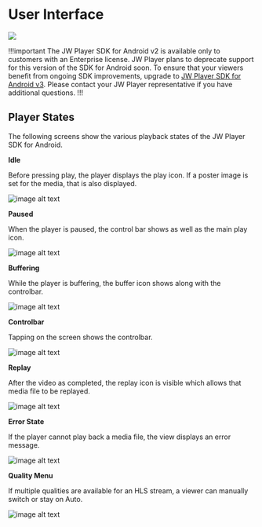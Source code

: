 # User Interface

<img src="https://img.shields.io/badge/%20-Android%20v2%20DEPRECATED-FFBA43.svg?logo=android&logoColor=gray">

!!!important
The JW Player SDK for Android v2 is available only to customers with an Enterprise license. JW Player plans to deprecate support for this version of the SDK for Android soon. To ensure that your viewers benefit from ongoing SDK improvements, upgrade to [JW Player SDK for Android v3](https://developer.jwplayer.com/sdk/android/docs/developer-guide/index.html). Please contact your JW Player representative if you have additional questions.
!!!

## Player States

The following screens show the various playback states of the JW Player SDK for Android.

**Idle**

Before pressing play, the player displays the play icon. If a poster image is set for the media, that is also displayed.

![image alt text](image_0.png)

**Paused**

When the player is paused, the control bar shows as well as the main play icon.

![image alt text](image_1.png)

**Buffering** 

While the player is buffering, the buffer icon shows along with the controlbar. 

![image alt text](image_2.png)

**Controlbar**

Tapping on the screen shows the controlbar.

![image alt text](image_3.png)

**Replay**

After the video as completed, the replay icon is visible which allows that media file to be replayed.

![image alt text](image_4.png)

**Error State**

If the player cannot play back a media file, the view displays an error message.

![image alt text](image_5.png)

**Quality Menu**

If multiple qualities are available for an HLS stream, a viewer can manually switch or stay on Auto.

![image alt text](image_6.png)

